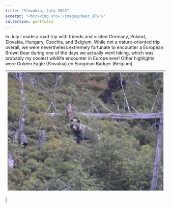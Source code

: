 ```yaml
---
title: "Slovakia, July 2022"
excerpt: "<br/><img src='/images/bear.JPG'>"
collection: portfolio
---
```


In July I made a road trip with friends and visited Germany, Poland, Slovakia, Hungary, Czechia, and Belgium. While not a nature-oriented trip overall, we were nevertheless extremely fortunate to encounter a European Brown Bear during one of the days we actually went hiking, which was probably my coolest wildlife encounter in Europe ever! Other highlights were Golden Eagle (Slovakia) en European Badger (Belgium). 

| ![European Brown Bear](/images/bear.JPG) |
|:--:| 
| 


